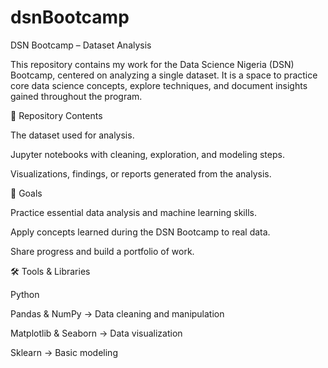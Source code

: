 # dsnBootcamp
DSN Bootcamp – Dataset Analysis

This repository contains my work for the Data Science Nigeria (DSN) Bootcamp, centered on analyzing a single dataset. It is a space to practice core data science concepts, explore techniques, and document insights gained throughout the program.

📂 Repository Contents

The dataset used for analysis.

Jupyter notebooks with cleaning, exploration, and modeling steps.

Visualizations, findings, or reports generated from the analysis.

🎯 Goals 
 
Practice essential data analysis and machine learning skills.

Apply concepts learned during the DSN Bootcamp to real data.

Share progress and build a portfolio of work.

🛠️ Tools & Libraries 

Python

Pandas & NumPy → Data cleaning and manipulation

Matplotlib & Seaborn → Data visualization

Sklearn → Basic modeling
